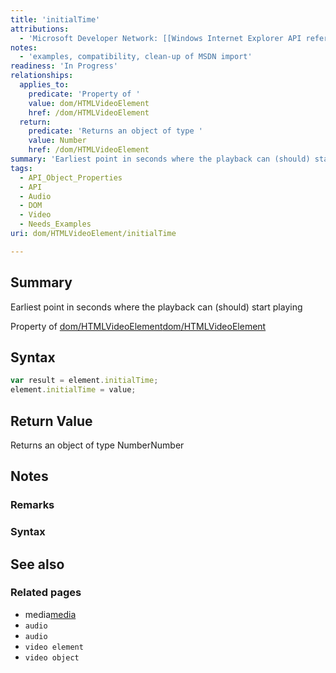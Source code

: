 ```yaml
---
title: 'initialTime'
attributions:
  - 'Microsoft Developer Network: [[Windows Internet Explorer API reference](http://msdn.microsoft.com/en-us/library/ie/hh828809%28v=vs.85%29.aspx) Article]'
notes:
  - 'examples, compatibility, clean-up of MSDN import'
readiness: 'In Progress'
relationships:
  applies_to:
    predicate: 'Property of '
    value: dom/HTMLVideoElement
    href: /dom/HTMLVideoElement
  return:
    predicate: 'Returns an object of type '
    value: Number
    href: /dom/HTMLVideoElement
summary: 'Earliest point in seconds where the playback can (should) start playing'
tags:
  - API_Object_Properties
  - API
  - Audio
  - DOM
  - Video
  - Needs_Examples
uri: dom/HTMLVideoElement/initialTime

---
```

## Summary

Earliest point in seconds where the playback can (should) start playing

Property of [dom/HTMLVideoElement](/dom/HTMLVideoElement)[dom/HTMLVideoElement](/dom/HTMLVideoElement)

## Syntax

``` js
var result = element.initialTime;
element.initialTime = value;
```

## Return Value

Returns an object of type NumberNumber

## Notes

### Remarks

### Syntax

## See also

### Related pages

-   media[media](/html/elements/media)
-   `audio`
-   `audio`
-   `video element`
-   `video object`

